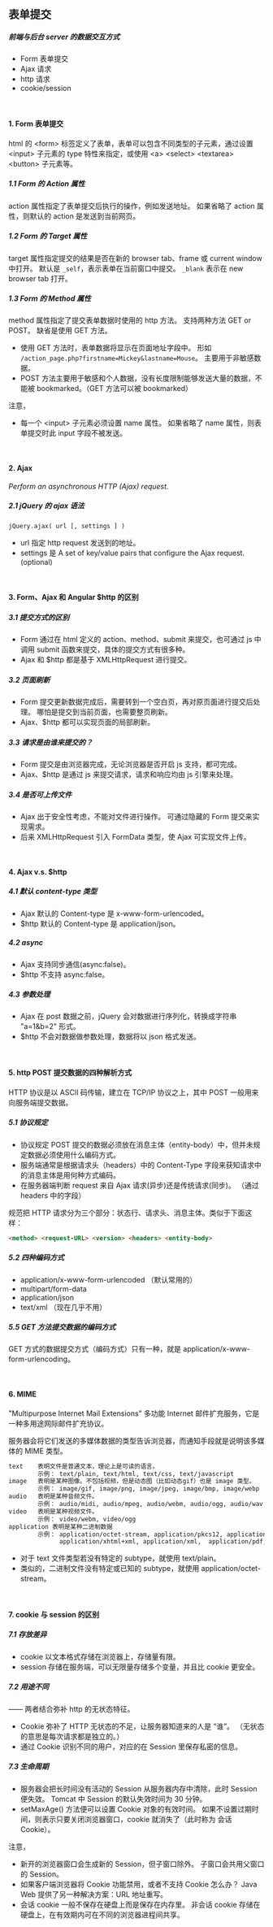 ## 表单提交

##### 前端与后台 server 的数据交互方式
* Form 表单提交
* Ajax 请求
* http 请求
* cookie/session

<br>

#### 1. Form 表单提交
html 的 \<form> 标签定义了表单，表单可以包含不同类型的子元素，通过设置 \<input> 子元素的 type 特性来指定，或使用 \<a> \<select> \<textarea> \<button> 子元素等。

##### 1.1 Form 的 Action 属性
action 属性指定了表单提交后执行的操作，例如发送地址。 如果省略了 action 属性，则默认的 action 是发送到当前网页。

##### 1.2 Form 的 Target 属性
target 属性指定提交的结果是否在新的 browser tab、frame 或 current window 中打开。 默认是 ``_self``，表示表单在当前窗口中提交。
``_blank`` 表示在 new browser tab 打开。

##### 1.3 Form 的 Method 属性
method 属性指定了提交表单数据时使用的 http 方法。 支持两种方法 GET or POST。 缺省是使用 GET 方法。
* 使用 GET 方法时，表单数据将显示在页面地址字段中。 形如 ``/action_page.php?firstname=Mickey&lastname=Mouse``。 主要用于非敏感数据。
* POST 方法主要用于敏感和个人数据，没有长度限制能够发送大量的数据，不能被 bookmarked。（GET 方法可以被 bookmarked）

注意，
* 每一个 \<input> 子元素必须设置 name 属性。 如果省略了 name 属性，则表单提交时此 input 字段不被发送。

<br>

#### 2. Ajax
*Perform an asynchronous HTTP (Ajax) request.*

##### 2.1 jQuery 的 ajax 语法
```html
jQuery.ajax( url [, settings ] )
```
* url 指定 http request 发送到的地址。
* settings 是 A set of key/value pairs that configure the Ajax request. (optional)

<br>

#### 3. Form、Ajax 和 Angular $http 的区别
##### 3.1 提交方式的区别
* Form 通过在 html 定义的 action、method、submit 来提交，也可通过 js 中调用 submit 函数来提交，具体的提交方式有很多种。
* Ajax 和 $http 都是基于 XMLHttpRequest 进行提交。

##### 3.2 页面刷新
* Form 提交更新数据完成后，需要转到一个空白页，再对原页面进行提交后处理。 哪怕是提交到当前页面，也需要整页刷新。
* Ajax、$http 都可以实现页面的局部刷新。

##### 3.3 请求是由谁来提交的？
* Form 提交是由浏览器完成，无论浏览器是否开启 js 支持，都可完成。
* Ajax、$http 是通过 js 来提交请求，请求和响应均由 js 引擎来处理。

##### 3.4 是否可上传文件
* Ajax 出于安全性考虑，不能对文件进行操作。 可通过隐藏的 Form 提交来实现需求。
* 后来 XMLHttpRequest 引入 FormData 类型，使 Ajax 可实现文件上传。

<br>

#### 4. Ajax v.s. $http
##### 4.1 默认 content-type 类型
* Ajax 默认的 Content-type 是 x-www-form-urlencoded。
* $http 默认的 Content-type 是 application/json。

##### 4.2 async
* Ajax 支持同步通信(async:false)。
* $http 不支持 async:false。

##### 4.3 参数处理
* Ajax 在 post 数据之前，jQuery 会对数据进行序列化，转换成字符串 "a=1&b=2" 形式。
* $http 不会对数据做参数处理，数据将以 json 格式发送。

<br>

#### 5. http POST 提交数据的四种解析方式
HTTP 协议是以 ASCII 码传输，建立在 TCP/IP 协议之上，其中 POST 一般用来向服务端提交数据。

##### 5.1 协议规定
* 协议规定 POST 提交的数据必须放在消息主体（entity-body）中，但并未规定数据必须使用什么编码方式。
* 服务端通常是根据请求头（headers）中的 Content-Type 字段来获知请求中的消息主体是用何种方式编码。
* 在服务器端判断 request 来自 Ajax 请求(异步)还是传统请求(同步)。 （通过 headers 中的字段）

规范把 HTTP 请求分为三个部分：状态行、请求头、消息主体。类似于下面这样：
```html
<method> <request-URL> <version> <headers> <entity-body>
```

##### 5.2 四种编码方式
* application/x-www-form-urlencoded （默认常用的）
* multipart/form-data
* application/json
* text/xml （现在几乎不用）

##### 5.5 GET 方法提交数据的编码方式
GET 方式的数据提交方式（编码方式）只有一种，就是 application/x-www-form-urlencoding。

<br>

#### 6. MIME
"Multipurpose Internet Mail Extensions" 多功能 Internet 邮件扩充服务，它是一种多用途网际邮件扩充协议。

服务器会将它们发送的多媒体数据的类型告诉浏览器，而通知手段就是说明该多媒体的 MIME 类型。
```html
text	表明文件是普通文本，理论上是可读的语言。
        示例： text/plain, text/html, text/css, text/javascript
image	表明是某种图像。不包括视频，但是动态图（比如动态gif）也是 image 类型。
        示例： image/gif, image/png, image/jpeg, image/bmp, image/webp
audio	表明是某种音频文件。
        示例： audio/midi, audio/mpeg, audio/webm, audio/ogg, audio/wav
video	表明是某种视频文件。
        示例： video/webm, video/ogg
application	表明是某种二进制数据
        示例： application/octet-stream, application/pkcs12, application/vnd.mspowerpoint,
              application/xhtml+xml, application/xml,  application/pdf, application/json
```
* 对于 text 文件类型若没有特定的 subtype，就使用 text/plain。
* 类似的，二进制文件没有特定或已知的 subtype，就使用 application/octet-stream。

<br>

#### 7. cookie 与 session 的区别
##### 7.1 存放差异
* cookie 以文本格式存储在浏览器上，存储量有限。
* session 存储在服务端，可以无限量存储多个变量，并且比 cookie 更安全。

##### 7.2 用途不同
—— 两者结合弥补 http 的无状态特征。
* Cookie 弥补了 HTTP 无状态的不足，让服务器知道来的人是 “谁”。 （无状态的意思是每次请求都是独立的。）
* 通过 Cookie 识别不同的用户，对应的在 Session 里保存私密的信息。

##### 7.3 生命周期
* 服务器会把长时间没有活动的 Session 从服务器内存中清除，此时 Session 便失效。 Tomcat 中 Session 的默认失效时间为 30 分钟。
* setMaxAge() 方法便可以设置 Cookie 对象的有效时间。 如果不设置过期时间，则表示只要关闭浏览器窗口，cookie 就消失了（此时称为 会话 Cookie）。

注意，
* 新开的浏览器窗口会生成新的 Session，但子窗口除外。 子窗口会共用父窗口的 Session。
* 如果客户端浏览器将 Cookie 功能禁用，或者不支持 Cookie 怎么办？ Java Web 提供了另一种解决方案：URL 地址重写。
* 会话 cookie 一般不保存在硬盘上而是保存在内存里。 非会话 cookie 存储在硬盘上，在有效期内可在不同的浏览器进程间共享。
